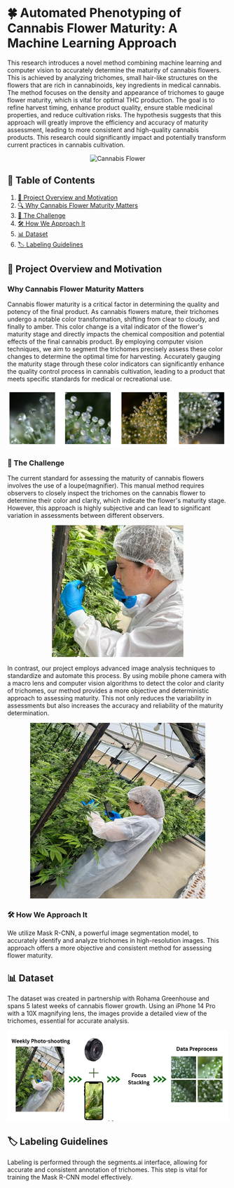 # 🍀 Automated Phenotyping of Cannabis Flower Maturity: A Machine Learning Approach

This research introduces a novel method combining machine learning and computer vision to accurately determine the maturity of cannabis flowers. This is achieved by analyzing trichomes, small hair-like structures on the flowers that are rich in cannabinoids, key ingredients in medical cannabis. The method focuses on the density and appearance of trichomes to gauge flower maturity, which is vital for optimal THC production. The goal is to refine harvest timing, enhance product quality, ensure stable medicinal properties, and reduce cultivation risks. The hypothesis suggests that this approach will greatly improve the efficiency and accuracy of maturity assessment, leading to more consistent and high-quality cannabis products. This research could significantly impact and potentially transform current practices in cannabis cultivation.

<p align="center">
  <img src="readme_images/cannabis flowers.jpg" alt="Cannabis Flower" width="400" height="400">
</p>

## 📑 Table of Contents
1. [🎯 Project Overview and Motivation](#project-overview-and-motivation)
2. [🔍 Why Cannabis Flower Maturity Matters](#why-cannabis-flower-maturity-matters)
3. [🚫 The Challenge](#the-challenge)
4. [🛠️ How We Approach It](#how-we-approach-it)
5. [📊 Dataset](#dataset)
6. [🏷️ Labeling Guidelines](#labeling-guidelines)

## 🎯 Project Overview and Motivation
### Why Cannabis Flower Maturity Matters
Cannabis flower maturity is a critical factor in determining the quality and potency of the final product. As cannabis flowers mature, their trichomes undergo a notable color transformation, shifting from clear to cloudy, and finally to amber. This color change is a vital indicator of the flower's maturity stage and directly impacts the chemical composition and potential effects of the final cannabis product. By employing computer vision techniques, we aim to segment the trichomes precisely assess these color changes to determine the optimal time for harvesting. Accurately gauging the maturity stage through these color indicators can significantly enhance the quality control process in cannabis cultivation, leading to a product that meets specific standards for medical or recreational use. 


<p align="center">
  <img src="readme_images/trichome color change cut.png" alt="Cannabis Flower">
</p>

### 🚫 The Challenge

The current standard for assessing the maturity of cannabis flowers involves the use of a loupe(magnifier). This manual method requires observers to closely inspect the trichomes on the cannabis flower to determine their color and clarity, which indicate the flower's maturity stage. However, this approach is highly subjective and can lead to significant variation in assessments between different observers.

<p align="center">
  <img src="readme_images/current measurment aproach using loupe.jpg" alt="Manual Inspection Using a Loupe"  width="300" height="300">
</p>

In contrast, our project employs advanced image analysis techniques to standardize and automate this process. By using mobile phone camera with a macro lens and computer vision algorithms to detect the color and clarity of trichomes, our method provides a more objective and deterministic approach to assessing maturity. This not only reduces the variability in assessments but also increases the accuracy and reliability of the maturity determination.

<p align="center">
  <img src="readme_images/our approach for the measurment using phone.jpg" alt="Manual Inspection Using a Loupe"  width="400" height="400">
</p>


### 🛠️ How We Approach It
We utilize Mask R-CNN, a powerful image segmentation model, to accurately identify and analyze trichomes in high-resolution images. This approach offers a more objective and consistent method for assessing flower maturity.


## 📊 Dataset
The dataset was created in partnership with Rohama Greenhouse and spans 5 latest weeks of cannabis flower growth. Using an iPhone 14 Pro with a 10X magnifying lens, the images provide a detailed view of the trichomes, essential for accurate analysis.


<p align="center">
  <img src="readme_images/images collection process.png" alt="Collecting data process">
</p>

## 🏷️ Labeling Guidelines
Labeling is performed through the segments.ai interface, allowing for accurate and consistent annotation of trichomes. This step is vital for training the Mask R-CNN model effectively.
